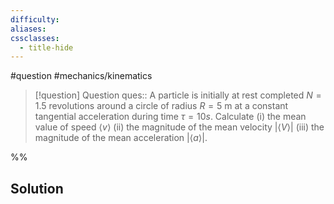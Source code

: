 ```yaml
---
difficulty: 
aliases: 
cssclasses:
  - title-hide
---
```

#question #mechanics/kinematics 

> [!question] Question 
> ques:: A particle is initially at rest completed $N=1.5$ revolutions around a circle of radius $R=5 \text{ m}$ at a constant tangential acceleration during time $\tau=10s$. Calculate (i) the mean value of speed $\langle v \rangle$ (ii) the magnitude of the mean velocity $| \langle V \rangle|$ (iii) the magnitude of the mean acceleration $| \langle a \rangle|$.

%%
## Solution


